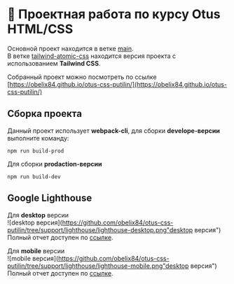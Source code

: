 # 🚀 Проектная работа по курсу Otus HTML/CSS

Основной проект находится в ветке [main](https://github.com/obelix84/otus-css-putilin/tree/main).  
В ветке [tailwind-atomic-css](https://github.com/obelix84/otus-css-putilin/tree/tailwind-atomic-css) находится версия проекта с использованием **Tailwind CSS**. 

Собранный проект можно посмотреть по ссылке [https://obelix84.github.io/otus-css-putilin/](https://obelix84.github.io/otus-css-putilin/)
## Сборка проекта
Данный проект использует **webpack-cli**, для сборки **develope-версии** выполните команду: 

```
npm run build-prod
```

Для сборки **prodaction-версии** 

```
npm run build-dev
```
## Google Lighthouse

Для **desktop** версии  
![desktop версия](https://github.com/obelix84/otus-css-putilin/tree/support/lighthouse/lighthouse-desktop.png"desktop версия")
Полный отчет доступен по [ссылке](https://github.com/obelix84/otus-css-putilin/tree/support/lighthouse/lh-desktop.html). 

Для **mobile** версии  
![mobile версия](https://github.com/obelix84/otus-css-putilin/tree/support/lighthouse/lighthouse-mobile.png"desktop версия")
Полный отчет доступен по [ссылке](https://github.com/obelix84/otus-css-putilin/tree/support/lighthouse/lh-mobile.html). 
